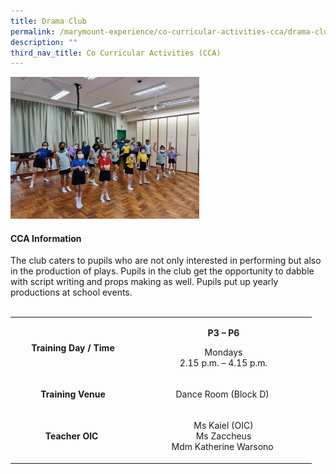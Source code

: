 ```yaml
---
title: Drama Club
permalink: /marymount-experience/co-curricular-activities-cca/drama-club/
description: ""
third_nav_title: Co Curricular Activities (CCA)
---
```

<img style="width: 60%;" src="/images/dra1.jpg" />
<h4><strong>CCA Information</strong></h4>
<p>The club caters to pupils who are not only interested in performing but also in the production of plays. Pupils in the club get the opportunity to dabble with script writing and props making as well. Pupils put up yearly productions at school events.<br /><br /></p>
<table width="0">
<tbody>
<tr>
<td style="text-align: center;" width="186">
<p><strong>Training Day / Time</strong></p>
</td>
<td style="text-align: center;" width="268">
<p><strong>P3 &ndash; P6</strong></p>
<p>Mondays<br />2.15 p.m. &ndash; 4.15 p.m.</p>
</td>
</tr>
<tr>
<td style="text-align: center;" width="186">
<p><strong>Training Venue</strong></p>
</td>
<td style="text-align: center;" width="268">
<p>Dance Room (Block D)&nbsp;</p>
</td>
</tr>
<tr>
<td style="text-align: center;"><strong>Teacher OIC</strong>&nbsp;</td>
<td style="text-align: center;">
<p>Ms Kaiel (OIC)<br />Ms Zaccheus<br />Mdm Katherine Warsono&nbsp;</p>
</td>
</tr>
</tbody>
</table>